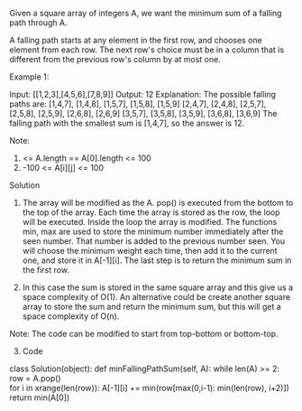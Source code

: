 Given a square array of integers A, we want the minimum sum of a falling path through A.

A falling path starts at any element in the first row, and chooses one element from each row.  The next row's choice must be in a column that is different from the previous row's column by at most one.

Example 1:

Input: [[1,2,3],[4,5,6],[7,8,9]]
Output: 12
Explanation: 
The possible falling paths are:
[1,4,7], [1,4,8], [1,5,7], [1,5,8], [1,5,9]
[2,4,7], [2,4,8], [2,5,7], [2,5,8], [2,5,9], [2,6,8], [2,6,9]
[3,5,7], [3,5,8], [3,5,9], [3,6,8], [3,6,9]
The falling path with the smallest sum is [1,4,7], so the answer is 12.

Note:
1. <= A.length == A[0].length <= 100
2. -100 <= A[i][j] <= 100

Solution
1. The array will be modified as the A. pop() is executed from the bottom to the top of the array. Each time the array is
stored as the row, the loop will be executed. Inside the loop the array is modified. The functions min, max are used to store
the minimum number immediately after the seen number. That number is added to the previous number seen. You will choose the 
minimum weight each time, then add it to the current one, and store it in A[-1][i]. The last step is to return the minimum sum in the first row.

2. In this case the sum is stored in the same square array and this give us a space complexity of O(1). An alternative could be create another square array to store the sum and return the minimum sum, but this will get a space complexity of O(n).

Note: The code can be modified to start from top-bottom or bottom-top.

3. Code

class Solution(object):
    def minFallingPathSum(self, A):
        while len(A) >= 2:
            row = A.pop()            
            for i in xrange(len(row)):
                A[-1][i] += min(row[max(0,i-1): min(len(row), i+2)])
        return min(A[0])

